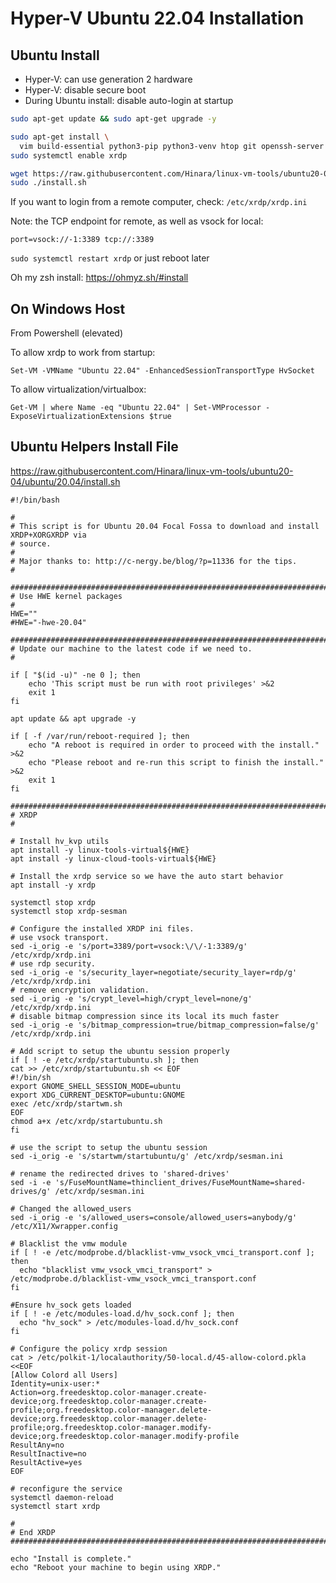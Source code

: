 # Hyper-V Ubuntu 22.04 Installation

## Ubuntu Install
- Hyper-V: can use generation 2 hardware
- Hyper-V: disable secure boot
- During Ubuntu install: disable auto-login at startup

```sh
sudo apt-get update && sudo apt-get upgrade -y

sudo apt-get install \
  vim build-essential python3-pip python3-venv htop git openssh-server zsh curl wget xrdp 
sudo systemctl enable xrdp

wget https://raw.githubusercontent.com/Hinara/linux-vm-tools/ubuntu20-04/ubuntu/20.04/install.sh
sudo ./install.sh
```

If you want to login from a remote computer, check: `/etc/xrdp/xrdp.ini`

Note: the TCP endpoint for remote, as well as vsock for local:

`port=vsock://-1:3389 tcp://:3389`

`sudo systemctl restart xrdp` or just reboot later

Oh my zsh install:
https://ohmyz.sh/#install

## On Windows Host

From Powershell (elevated)

To allow xrdp to work from startup:

`Set-VM -VMName "Ubuntu 22.04" -EnhancedSessionTransportType HvSocket`

To allow virtualization/virtualbox:

`Get-VM | where Name -eq "Ubuntu 22.04" | Set-VMProcessor -ExposeVirtualizationExtensions $true`

## Ubuntu Helpers Install File

https://raw.githubusercontent.com/Hinara/linux-vm-tools/ubuntu20-04/ubuntu/20.04/install.sh 

```
#!/bin/bash

#
# This script is for Ubuntu 20.04 Focal Fossa to download and install XRDP+XORGXRDP via
# source.
#
# Major thanks to: http://c-nergy.be/blog/?p=11336 for the tips.
#

###############################################################################
# Use HWE kernel packages
#
HWE=""
#HWE="-hwe-20.04"

###############################################################################
# Update our machine to the latest code if we need to.
#

if [ "$(id -u)" -ne 0 ]; then
    echo 'This script must be run with root privileges' >&2
    exit 1
fi

apt update && apt upgrade -y

if [ -f /var/run/reboot-required ]; then
    echo "A reboot is required in order to proceed with the install." >&2
    echo "Please reboot and re-run this script to finish the install." >&2
    exit 1
fi

###############################################################################
# XRDP
#

# Install hv_kvp utils
apt install -y linux-tools-virtual${HWE}
apt install -y linux-cloud-tools-virtual${HWE}

# Install the xrdp service so we have the auto start behavior
apt install -y xrdp

systemctl stop xrdp
systemctl stop xrdp-sesman

# Configure the installed XRDP ini files.
# use vsock transport.
sed -i_orig -e 's/port=3389/port=vsock:\/\/-1:3389/g' /etc/xrdp/xrdp.ini
# use rdp security.
sed -i_orig -e 's/security_layer=negotiate/security_layer=rdp/g' /etc/xrdp/xrdp.ini
# remove encryption validation.
sed -i_orig -e 's/crypt_level=high/crypt_level=none/g' /etc/xrdp/xrdp.ini
# disable bitmap compression since its local its much faster
sed -i_orig -e 's/bitmap_compression=true/bitmap_compression=false/g' /etc/xrdp/xrdp.ini

# Add script to setup the ubuntu session properly
if [ ! -e /etc/xrdp/startubuntu.sh ]; then
cat >> /etc/xrdp/startubuntu.sh << EOF
#!/bin/sh
export GNOME_SHELL_SESSION_MODE=ubuntu
export XDG_CURRENT_DESKTOP=ubuntu:GNOME
exec /etc/xrdp/startwm.sh
EOF
chmod a+x /etc/xrdp/startubuntu.sh
fi

# use the script to setup the ubuntu session
sed -i_orig -e 's/startwm/startubuntu/g' /etc/xrdp/sesman.ini

# rename the redirected drives to 'shared-drives'
sed -i -e 's/FuseMountName=thinclient_drives/FuseMountName=shared-drives/g' /etc/xrdp/sesman.ini

# Changed the allowed_users
sed -i_orig -e 's/allowed_users=console/allowed_users=anybody/g' /etc/X11/Xwrapper.config

# Blacklist the vmw module
if [ ! -e /etc/modprobe.d/blacklist-vmw_vsock_vmci_transport.conf ]; then
  echo "blacklist vmw_vsock_vmci_transport" > /etc/modprobe.d/blacklist-vmw_vsock_vmci_transport.conf
fi

#Ensure hv_sock gets loaded
if [ ! -e /etc/modules-load.d/hv_sock.conf ]; then
  echo "hv_sock" > /etc/modules-load.d/hv_sock.conf
fi

# Configure the policy xrdp session
cat > /etc/polkit-1/localauthority/50-local.d/45-allow-colord.pkla <<EOF
[Allow Colord all Users]
Identity=unix-user:*
Action=org.freedesktop.color-manager.create-device;org.freedesktop.color-manager.create-profile;org.freedesktop.color-manager.delete-device;org.freedesktop.color-manager.delete-profile;org.freedesktop.color-manager.modify-device;org.freedesktop.color-manager.modify-profile
ResultAny=no
ResultInactive=no
ResultActive=yes
EOF

# reconfigure the service
systemctl daemon-reload
systemctl start xrdp

#
# End XRDP
###############################################################################

echo "Install is complete."
echo "Reboot your machine to begin using XRDP."
```

